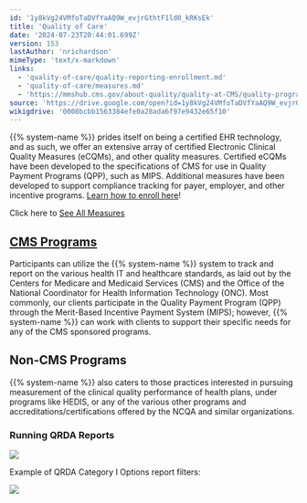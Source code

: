 ```yaml
---
id: '1y8kVg24VMfoTaDVfYaAQ9W_evjrGthtF1ld0_kRKsEk'
title: 'Quality of Care'
date: '2024-07-23T20:44:01.699Z'
version: 153
lastAuthor: 'nrichardson'
mimeType: 'text/x-markdown'
links:
  - 'quality-of-care/quality-reporting-enrollment.md'
  - 'quality-of-care/measures.md'
  - 'https://mmshub.cms.gov/about-quality/quality-at-CMS/quality-programs'
source: 'https://drive.google.com/open?id=1y8kVg24VMfoTaDVfYaAQ9W_evjrGthtF1ld0_kRKsEk'
wikigdrive: '0008bcbb1563384efe0a28ada6f97e9432e65f10'
---
```

{{% system-name %}} prides itself on being a certified EHR technology, and as such, we offer an extensive array of certified Electronic Clinical Quality Measures (eCQMs), and other quality measures.  Certified eCQMs have been developed to the specifications of CMS for use in Quality Payment Programs (QPP), such as MIPS.  Additional measures have been developed to support compliance tracking for payer, employer, and other incentive programs. [Learn how to enroll here](quality-of-care/quality-reporting-enrollment.md)!

Click here to [See All Measures](quality-of-care/measures.md)

## [CMS Programs](https://mmshub.cms.gov/about-quality/quality-at-CMS/quality-programs)

Participants can utilize the {{% system-name %}} system to track and report on the various health IT and healthcare standards, as laid out by the Centers for Medicare and Medicaid Services (CMS) and the Office of the National Coordinator for Health Information Technology (ONC).  Most commonly, our clients participate in the Quality Payment Program (QPP) through the Merit-Based Incentive Payment System (MIPS); however, {{% system-name %}} can work with clients to support their specific needs for any of the CMS sponsored programs.

## Non-CMS Programs

{{% system-name %}} also caters to those practices interested in pursuing measurement of the clinical quality performance of health plans, under programs like HEDIS, or any of the various other programs and accreditations/certifications offered by the NCQA and similar organizations.

### Running QRDA Reports

![](../quality-of-care.assets/60e7a1d96c634d9eef25b32cef8082ae.png)

Example of QRDA Category I Options report filters:

![](../quality-of-care.assets/e26839a1bd38f3ef43728006c23f1cec.png)
